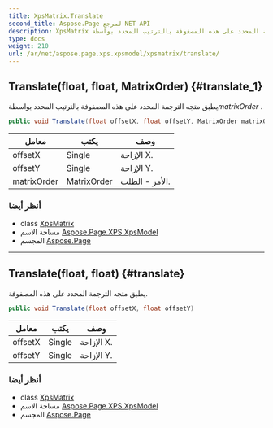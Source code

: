 ```yaml
---
title: XpsMatrix.Translate
second_title: Aspose.Page لمرجع NET API
description: XpsMatrix طريقة. يطبق متجه الترجمة المحدد على هذه المصفوفة بالترتيب المحدد بواسطةmatrixOrder .
type: docs
weight: 210
url: /ar/net/aspose.page.xps.xpsmodel/xpsmatrix/translate/
---
```

## Translate(float, float, MatrixOrder) {#translate_1}

يطبق متجه الترجمة المحدد على هذه المصفوفة بالترتيب المحدد بواسطة*matrixOrder* .

```csharp
public void Translate(float offsetX, float offsetY, MatrixOrder matrixOrder)
```

| معامل | يكتب | وصف |
| --- | --- | --- |
| offsetX | Single | الإزاحة X. |
| offsetY | Single | الإزاحة Y. |
| matrixOrder | MatrixOrder | الأمر - الطلب. |

### أنظر أيضا

* class [XpsMatrix](../)
* مساحة الاسم [Aspose.Page.XPS.XpsModel](../../xpsmatrix/)
* المجسم [Aspose.Page](../../../)

---

## Translate(float, float) {#translate}

يطبق متجه الترجمة المحدد على هذه المصفوفة.

```csharp
public void Translate(float offsetX, float offsetY)
```

| معامل | يكتب | وصف |
| --- | --- | --- |
| offsetX | Single | الإزاحة X. |
| offsetY | Single | الإزاحة Y. |

### أنظر أيضا

* class [XpsMatrix](../)
* مساحة الاسم [Aspose.Page.XPS.XpsModel](../../xpsmatrix/)
* المجسم [Aspose.Page](../../../)


